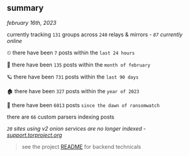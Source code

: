 
## summary
_february 16th, 2023_

currently tracking `131` groups across `240` relays & mirrors - _`87` currently online_

⏲ there have been `7` posts within the `last 24 hours`

🦈 there have been `135` posts within the `month of february`

🪐 there have been `731` posts within the `last 90 days`

🏚 there have been `327` posts within the `year of 2023`

🦕 there have been `6013` posts `since the dawn of ransomwatch`

there are `66` custom parsers indexing posts

_`20` sites using v2 onion services are no longer indexed - [support.torproject.org](https://support.torproject.org/onionservices/v2-deprecation/)_

> see the project [README](https://github.com/joshhighet/ransomwatch#ransomwatch--) for backend technicals
